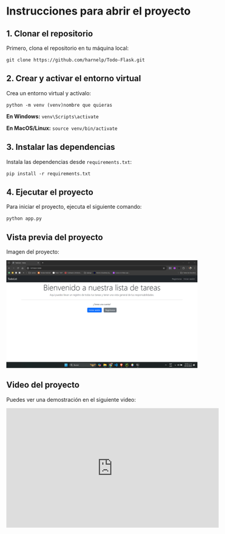 <h1>Instrucciones para abrir el proyecto</h1>

<h2>1. Clonar el repositorio</h2>
<p>Primero, clona el repositorio en tu máquina local:</p>
<pre><code>git clone https://github.com/harnelp/Todo-Flask.git</code></pre>

<h2>2. Crear y activar el entorno virtual</h2>
<p>Crea un entorno virtual y actívalo:</p>
<pre><code>python -m venv (venv)nombre que quieras</code></pre>
<p><strong>En Windows:</strong> <code>venv\Scripts\activate</code></p>
<p><strong>En MacOS/Linux:</strong> <code>source venv/bin/activate</code></p>

<h2>3. Instalar las dependencias</h2>
<p>Instala las dependencias desde <code>requirements.txt</code>:</p>
<pre><code>pip install -r requirements.txt</code></pre>

<h2>4. Ejecutar el proyecto</h2>
<p>Para iniciar el proyecto, ejecuta el siguiente comando:</p>
<pre><code>python app.py</code></pre>

<h2>Vista previa del proyecto</h2>
<p>Imagen del proyecto:</p>
<img src="/ScreenShots/index.png" alt="Vista previa del proyecto" width="600">

<h2>Video del proyecto</h2>
<p>Puedes ver una demostración en el siguiente video:</p>
<iframe width="560" height="315" src="https://www.youtube.com/embed/tu_video_id" title="Video de demostración del proyecto" frameborder="0" allow="accelerometer; autoplay; clipboard-write; encrypted-media; gyroscope; picture-in-picture" allowfullscreen></iframe>
